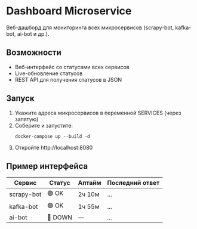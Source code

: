 # Dashboard Microservice

Веб-дашборд для мониторинга всех микросервисов (scrapy-bot, kafka-bot, ai-bot и др.).

## Возможности
- Веб-интерфейс со статусами всех сервисов
- Live-обновление статусов
- REST API для получения статусов в JSON

## Запуск
1. Укажите адреса микросервисов в переменной SERVICES (через запятую)
2. Соберите и запустите:
   ```
   docker-compose up --build -d
   ```
3. Откройте http://localhost:8080

## Пример интерфейса
| Сервис      | Статус   | Аптайм | Последний ответ |
|-------------|----------|--------|----------------|
| scrapy-bot  | 🟢 OK    | 2ч 10м | ...            |
| kafka-bot   | 🟢 OK    | 1ч 55м | ...            |
| ai-bot      | 🔴 DOWN  | —      | ...            | 